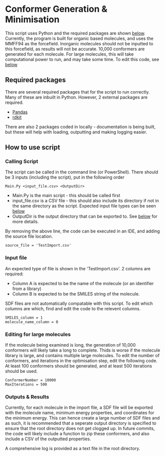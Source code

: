 # Conformer Generation & Minimisation
This script uses Python and the required packages are shown [below](#required-packages). 
Currently, the program is built for organic based molecules, and uses the MMFF94 as the forcefield. Inorganic molecules should not be inputted to this forcefield, as results will not be accurate. 
10,000 conformers are generated for each molecule. For large molecules, this will take computational power to run, and may take some time. To edit this code, see [below](#editing-for-large-molecules)

## Required packages
There are several required packages that for the script to run correctly. Many of these are inbuilt in Python. However, 2 external packages are required. 
* [Pandas](https://pandas.pydata.org/)
* [rdkit](https://www.rdkit.org/)

There are also 2 packages coded in locally - documentation is being built, but these will help with loading, outputting and making logging easier. 

## How to use script
### Calling Script
The script can be called in the command line (or PowerShell). There should be 3 inputs (including the script), put in the following order

```
Main.Py <input_file.csv> <OutputDir>
```

* Main.Py is the main script - this should be called first
* input_file.csv is a CSV file - this should also include its directory if not in the same directory as the script. Expected input file types can be seen [below](#input-file)
* OutputDir is the output directory that can be exported to. See [below](#outputs--results) for more details.  

By removing the above line, the code can be executed in an IDE, and adding the source file location. 

```
source_file = 'TestImport.csv'
```

### Input file
An expected type of file is shown in the 'TestImport.csv'. 2 columns are required:
* Column A is expected to be the name of the molecule (or an identifier from a library)
* Column B is expected to be the SMILES string of the molecule. 

SDF files are not automatically compatable with this script. 
To edit which columns are which, find and edit the code to the relevent columns.

```
SMILES_column = 1
molecule_name_column = 0
```

### Editing for large molecules
If the molecule being examined is long, the generation of 10,000 conformers will likely take a long to complete. Thids is worse if the molecule library is large, and contains multiple large molecules. To edit the number of conformers, and iterations in the optimisation step, edit the following code. At least 100 conformers should be generated, and at least 500 iterations should be used. 

```
ConformerNumber = 10000
MaxIterations = 500
```

### Outputs & Results
Currently, for each molecule in the import file, a SDF file will be exported with the molecule name,  minimum energy properties, and coordinates for the minimum energy.
This can hence create a large number of SDF files and as such, it is recommended that a seperate output directory is specified to ensure that the root directory does not get clogged up. 
In future commits, the code will likely include a function to zip these conformers, and also include a CSV of the outputted properties. 

A comprehensive log is provided as a text file in the root directory. 